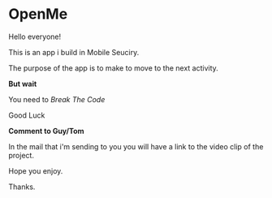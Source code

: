# OpenMe

Hello everyone!

This is an app i build in Mobile Seuciry.

The purpose of the app is to make to move to the next activity.

**But wait**

You need to *Break The Code*

Good Luck

**Comment to Guy/Tom**

In the mail that i'm sending to you you will have a link to the video clip of the project.

Hope you enjoy.

Thanks.
